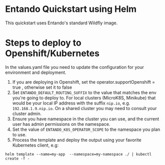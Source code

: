 # Entando Quickstart using Helm

This quickstart uses Entando's standard Wildfly image.

# Steps to deploy to Openshift/Kubernetes

In the values.yaml file you need to update the configuration for your environment and deployment.

1. If you are deploying in Openshift, set the operator.supportOpenshift = true , otherwise set it to false
2. Set `ENTANDO_DEFAULT_ROUTING_SUFFIX` to the value that matches the env you're going to deploy to. For local clusters (MicroK8S, Minikube) that would be your local IP address with the suffix `nip.io`, e.g. `192.168.1.9.nip.io`. On a shared cluster you may need to consult your cluster admin.
3. Ensure you have namespace in the cluster you can use, and the current user has admin permissions on the namespace.
4. Set the value of `ENTANDO_K8S_OPERATOR_SCOPE` to the namespace you plan to use.
5. Process the template and deploy the output using your favorite Kubernetes client, e.g:

```
helm template --name=my-app  --namespace=my-namespace ./ | kubectl create -f -
```

